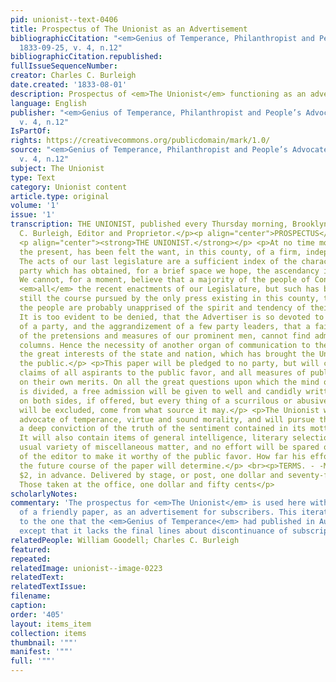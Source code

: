```yaml
---
pid: unionist--text-0406
title: Prospectus of The Unionist as an Advertisement
bibliographicCitation: "<em>Genius of Temperance, Philanthropist and People’s Advocate</em>
  1833-09-25, v. 4, n.12"
bibliographicCitation.republished: 
fullIssueSequenceNumber: 
creator: Charles C. Burleigh
date.created: '1833-08-01'
description: Prospectus of <em>The Unionist</em> functioning as an advertisement
language: English
publisher: "<em>Genius of Temperance, Philanthropist and People’s Advocate</em> 1833-09-25,
  v. 4, n.12"
IsPartOf: 
rights: https://creativecommons.org/publicdomain/mark/1.0/
source: "<em>Genius of Temperance, Philanthropist and People’s Advocate</em> 1833-09-25,
  v. 4, n.12"
subject: The Unionist
type: Text
category: Unionist content
article.type: original
volume: '1'
issue: '1'
transcription: THE UNIONIST, published every Thursday morning, Brooklyn, Con. Charles
  C. Burleigh, Editor and Proprietor.</p><p align="center">PROSPECTUS</p> <p align="center">OF</p>
  <p align="center"><strong>THE UNIONIST.</strong></p> <p>At no time more than at
  the present, has been felt the want, in this county, of a firm, independent press.
  The acts of our last legislature are a sufficient index of the character of that
  party which has obtained, for a brief space we hope, the ascendancy in this State.
  We cannot, for a moment, believe that a majority of the people of Connecticut, approve
  <em>all</em> the recent enactments of our Legislature, but such has been and is
  still the course pursued by the only press existing in this county, that many of
  the people are probably unapprised of the spirit and tendency of their proceedings.
  It is too evident to be denied, that the Advertiser is so devoted to the policy
  of a party, and the aggrandizement of a few party leaders, that a fair discussion
  of the pretensions and measures of our prominent men, cannot find admission to its
  columns. Hence the necessity of another organ of communication to the public, on
  the great interests of the state and nation, which has brought the Unionist before
  the public.</p> <p>This paper will be pledged to no party, but will canvass the
  claims of all aspirants to the public favor, and all measures of public policy,
  on their own merits. On all the great questions upon which the mind of the community
  is divided, a free admission will be given to well and candidly written articles
  on both sides, if offered, but every thing of a scurrilous or abusive character
  will be excluded, come from what source it may.</p> <p>The Unionist will be the
  advocate of temperance, virtue and sound morality, and will pursue that course which
  a deep conviction of the truth of the sentiment contained in its motto points out.
  It will also contain items of general intelligence, literary selections and the
  usual variety of miscellaneous matter, and no effort will be spared on the part
  of the editor to make it worthy of the public favor. How far his efforts will succeed,
  the future course of the paper will determine.</p> <br><p>TERMS. - -Mail subscribers,
  $2, in advance. Delivered by stage, or post, one dollar and seventy-five cents.
  Those taken at the office, one dollar and fifty cents</p>
scholarlyNotes: 
commentary: 'The prospectus for <em>The Unionist</em> is used here within the confines
  of a friendly paper, as an advertisement for subscribers. This iteration is identical
  to the one that the <em>Genius of Temperance</em> had published in August, 1833,
  except that it lacks the final lines about discontinuance of subscriptions. '
relatedPeople: William Goodell; Charles C. Burleigh
featured: 
repeated: 
relatedImage: unionist--image-0223
relatedText: 
relatedTextIssue: 
filename: 
caption: 
order: '405'
layout: items_item
collection: items
thumbnail: '""'
manifest: '""'
full: '""'
---
```

